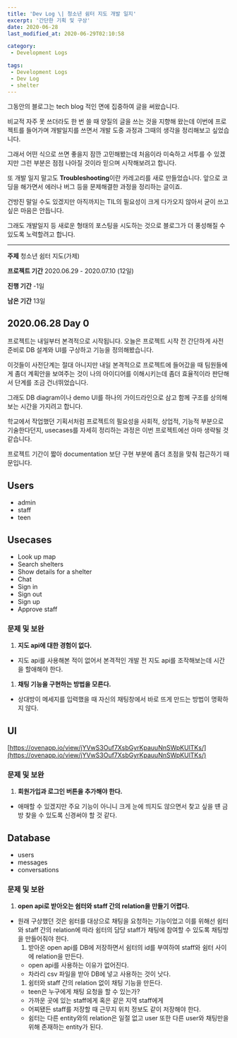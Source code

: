 ```yaml
---
title: 'Dev Log \| 청소년 쉼터 지도 개발 일지'
excerpt: '간단한 기획 및 구상'
date: 2020-06-28
last_modified_at: 2020-06-29T02:10:58

category:
 - Development Logs

tags:
 - Development Logs
 - Dev Log
 - shelter
---
```



그동안의 블로그는 tech blog 적인 면에 집중하여 글을 써왔습니다.

비교적 자주 못 쓰더라도 한 번 쓸 때 양질의 글을 쓰는 것을 지향해 왔는데 이번에 프로젝트를 들어가며 개발일지를 쓰면서 개발 도중 과정과 그때의 생각을 정리해보고 싶었습니다.

그래서 어떤 식으로 쓰면 좋을지 잠깐 고민해봤는데 처음이라 미숙하고 서투를 수 있겠지만 그런 부분은 점점 나아질 것이라 믿으며  시작해보려고 합니다.

또 개발 일지 말고도 **Troubleshooting**이란 카레고리를 새로 만들었습니다.
앞으로 코딩을 해가면서 에러나 버그 등을 문제해결한 과정을 정리하는 글이죠.

건방진 말일 수도 있겠지만 아직까지는 TIL의 필요성이 크게 다가오지 않아서 굳이 쓰고 싶은 마음은 안듭니다.

그래도 개발일지 등 새로운 형태의 포스팅을 시도하는 것으로 블로그가 더 풍성해질 수 있도록 노력할려고 합니다.

---

**주제** 청소년 쉼터 지도(가제)

**프로젝트 기간** 2020.06.29 - 2020.07.10 (12일)

**진행 기간** -1일

**남은 기간** 13일


## 2020.06.28 Day 0
프로젝트는 내일부터 본격적으로 시작됩니다.
오늘은 프로젝트 시작 전 간단하게 사전 준비로 DB 설계와 UI를 구상하고 기능을 정의해봤습니다.

이것들이 사전단계는 절대 아니지만 내일 본격적으로 프로젝트에 들어갔을 때 팀원들에게 좀더 계획안을 보여주는 것이 나의 아이디어를 이해시키는데 좀더 효율적이라 판단해서 단계를 조금 건너뛰었습니다.

그래도 DB diagram이나 demo UI를 하나의 가이드라인으로 삼고 함께 구조를 상의해보는 시간을 가지려고 합니다.

학교에서 작업했던 기획서처럼 프로젝트의 필요성을 사회적, 상업적, 기능적 부분으로 기술한다던지, usecases를 자세히 정리하는 과정은 이번 프로젝트에선 아마 생략될 것 같습니다.

프로젝트 기간이 짧아 documentation 보단 구현 부분에 좀더 초점을 맞춰 접근하기 때문입니다.



## Users
* admin
* staff
* teen



## Usecases
* Look up map
* Search shelters
* Show details for a shelter
* Chat
* Sign in
* Sign out
* Sign up
* Approve staff

### 문제 및 보완
1. **지도 api에 대한 경험이 없다.**
  * 지도 api를 사용해본 적이 없어서 본격적인 개발 전 지도 api를 조작해보는데 시간을 할애해야 한다.
1. **채팅 기능을 구현하는 방법을 모른다.**
  * 상대방이 메세지를 입력했을 때 자신의 채팅창에서 바로 뜨게 만드는 방법이 명확하지 않다.



## UI
[https://ovenapp.io/view/jYVwS3Ouf7XsbGyrKpauuNnSWpKUlTKs/](https://ovenapp.io/view/jYVwS3Ouf7XsbGyrKpauuNnSWpKUlTKs/)

### 문제 및 보완
1. **회원가입과 로그인 버튼을 추가해야 한다.**
  * 애매할 수 있겠지만 주요 기능이 아니니 크게 눈에 띄지도 않으면서 찾고 싶을 떈 금방 찾을 수 있도록 신경써야 할 것 같다.



## Database
* users
* messages
* conversations

### 문제 및 보완
1. **open api로 받아오는 쉼터와 staff 간의 relation을 만들기 어렵다.**
  * 원래 구상했던 것은 쉼터를 대상으로 채팅을 요청하는 기능이었고 이를 위해선 쉼터와 staff 간의 relation에 따라 쉼터의 담당 staff가 채팅에 참여할 수 있도록 채팅방을 만들어줘야 한다.
    1. 받아온 open api를 DB에 저장하면서 쉼터의 id를 부여하여 staff와 쉼터 사이에 relation을 만든다.
      * open api를 사용하는 이유가 없어진다.
      * 차라리 csv 파일을 받아 DB에 넣고 사용하는 것이 낫다.
    1. 쉼터와 staff 간의 relation 없이 채팅 기능을 만든다.
      * teen은 누구에게 채팅 요청을 할 수 있는가?
      * 가까운 곳에 있는 staff에게 혹은 같은 지역 staff에게
      * 어찌됐든 staff를 저장할 때 근무지 위치 정보도 같이 저장해야 한다.
      * 쉼터는 다른 entity와의 relation은 일절 없고 user 또한 다른 user와 채팅만을 위해 존재하는 entity가 된다.
